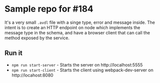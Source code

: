 # Sample repo for #184

It's a very small `.avdl` file with a singe type, error and message inside. The intent is to create an HTTP endpoint on node which implements the message type in the schema, and have a browser client that can call the method exposed by the service.

## Run it
- `npm run start-server` - Starts the server on http://localhost:5555
- `npm run start-client` - Starts the client using webpack-dev-server on http://locahost:8080
